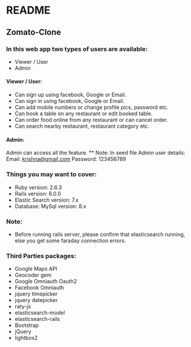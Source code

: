 # README

## Zomato-Clone

### In this web app two types of users are available: 
  * Viewer / User
  * Admin

#### Viewer / User:
  * Can sign up using facebook, Google or Email.
  * Can sign in using facebook, Google or Email.
  * Can add mobile numbers or change profile pics, password etc.
  * Can book a table on any restaurant or edit booked table.
  * Can order food online from any restaurant or can cancel order.
  * Can search nearby restaurant, restaurant category etc.

#### Admin:
  Admin can access all the feature.
  ** Note: In seed file Admin user details:
           Email: krishna@gmail.com
           Password: 123456789

### Things you may want to cover:
  * Ruby version: 2.6.3
  * Rails version: 6.0.0
  * Elastic Search version: 7.x
  * Database: MySql version: 8.x

### Note:
  * Before running rails server, please confirm that elasticsearch running, else you get some faraday connection errors.

### Third Parties packages:
  * Google Maps API
  * Geocoder gem
  * Google Omniauth Oauth2
  * Facebook Omniauth
  * jquery timepicker
  * jquery datepicker
  * raty-js
  * elasticsearch-model
  * elasticsearch-rails
  * Bootstrap
  * jQuery
  * lightbox2